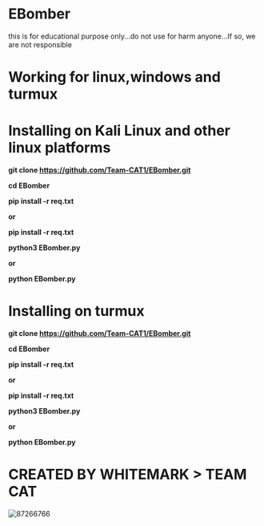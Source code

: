 # EBomber
this is for educational purpose only...do not use for harm anyone...If so, we are not responsible

# **Working for linux,windows and turmux**

# **Installing on Kali Linux and other linux platforms**

**git clone https://github.com/Team-CAT1/EBomber.git**

**cd EBomber**

**pip install -r req.txt**

**or**

**pip install -r req.txt**

**python3 EBomber.py**

**or**

**python EBomber.py**



# **Installing on turmux**

**git clone https://github.com/Team-CAT1/EBomber.git**

**cd EBomber**

**pip install -r req.txt**

**or**

**pip install -r req.txt**

**python3 EBomber.py**

**or**

**python EBomber.py**

# CREATED BY WHITEMARK > TEAM CAT

![87266766](https://user-images.githubusercontent.com/87734962/126406281-85adddf5-ef0d-4565-88c5-a0de2a6097e3.png)

